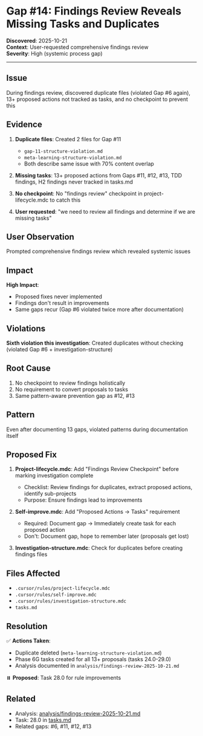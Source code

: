 # Gap #14: Findings Review Reveals Missing Tasks and Duplicates

**Discovered**: 2025-10-21  
**Context**: User-requested comprehensive findings review  
**Severity**: High (systemic process gap)

---

## Issue

During findings review, discovered duplicate files (violated Gap #6 again), 13+ proposed actions not tracked as tasks, and no checkpoint to prevent this

## Evidence

1. **Duplicate files**: Created 2 files for Gap #11
   - `gap-11-structure-violation.md`
   - `meta-learning-structure-violation.md`
   - Both describe same issue with 70% content overlap

2. **Missing tasks**: 13+ proposed actions from Gaps #11, #12, #13, TDD findings, H2 findings never tracked in tasks.md

3. **No checkpoint**: No "findings review" checkpoint in project-lifecycle.mdc to catch this

4. **User requested**: "we need to review all findings and determine if we are missing tasks"

## User Observation

Prompted comprehensive findings review which revealed systemic issues

## Impact

**High Impact**:
- Proposed fixes never implemented
- Findings don't result in improvements
- Same gaps recur (Gap #6 violated twice more after documentation)

## Violations

**Sixth violation this investigation**: Created duplicates without checking (violated Gap #6 + investigation-structure)

## Root Cause

1. No checkpoint to review findings holistically
2. No requirement to convert proposals to tasks
3. Same pattern-aware prevention gap as #12, #13

## Pattern

Even after documenting 13 gaps, violated patterns during documentation itself

## Proposed Fix

1. **Project-lifecycle.mdc**: Add "Findings Review Checkpoint" before marking investigation complete
   - Checklist: Review findings for duplicates, extract proposed actions, identify sub-projects
   - Purpose: Ensure findings lead to improvements

2. **Self-improve.mdc**: Add "Proposed Actions → Tasks" requirement
   - Required: Document gap → Immediately create task for each proposed action
   - Don't: Document gap, hope to remember later (proposals get lost)

3. **Investigation-structure.mdc**: Check for duplicates before creating findings files

## Files Affected

- `.cursor/rules/project-lifecycle.mdc`
- `.cursor/rules/self-improve.mdc`
- `.cursor/rules/investigation-structure.mdc`
- `tasks.md`

## Resolution

✅ **Actions Taken**:
- Duplicate deleted (`meta-learning-structure-violation.md`)
- Phase 6G tasks created for all 13+ proposals (tasks 24.0-29.0)
- Analysis documented in `analysis/findings-review-2025-10-21.md`

⏸️ **Proposed**: Task 28.0 for rule improvements

## Related

- Analysis: [analysis/findings-review-2025-10-21.md](../analysis/findings-review-2025-10-21.md)
- Task: 28.0 in [tasks.md](../tasks.md)
- Related gaps: #6, #11, #12, #13

